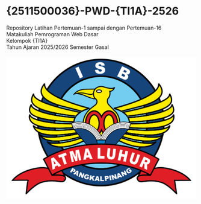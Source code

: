 # {2511500036}-PWD-{TI1A}-2526
Repository Latihan Pertemuan-1 sampai dengan Pertemuan-16<br>
Matakuliah Pemrograman Web Dasar<br>
Kelompok {TI1A}<br>
Tahun Ajaran 2025/2026
Semester Gasal<br><br>
![Logo ISBAL](logoisbal.png)